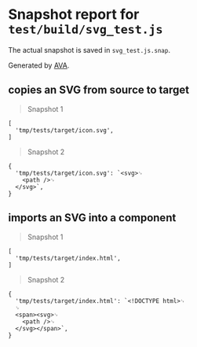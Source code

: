 # Snapshot report for `test/build/svg_test.js`

The actual snapshot is saved in `svg_test.js.snap`.

Generated by [AVA](https://ava.li).

## copies an SVG from source to target

> Snapshot 1

    [
      'tmp/tests/target/icon.svg',
    ]

> Snapshot 2

    {
      'tmp/tests/target/icon.svg': `<svg>␊
        <path />␊
      </svg>`,
    }

## imports an SVG into a component

> Snapshot 1

    [
      'tmp/tests/target/index.html',
    ]

> Snapshot 2

    {
      'tmp/tests/target/index.html': `<!DOCTYPE html>␊
      ␊
      <span><svg>␊
        <path />␊
      </svg></span>`,
    }
